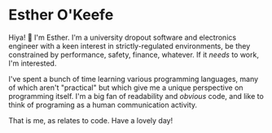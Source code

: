 # Esther O'Keefe 

Hiya! 👋 I'm Esther. I'm a university dropout software and 
electronics engineer with a keen interest in 
strictly-regulated environments, be they constrained by 
performance, safety, finance, whatever. If it *needs* to work, 
I'm interested.

I've spent a bunch of time learning various programming languages,
many of which aren't "practical" but which give me a unique
perspective on programming itself. I'm a big fan of readability
and *obvious* code, and like to think of programing as a human
communication activity.

That is me, as relates to code. Have a lovely day! 

